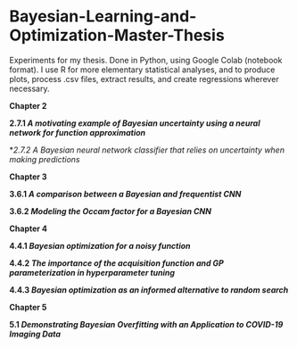 # Bayesian-Learning-and-Optimization-Master-Thesis


Experiments for my thesis. Done in Python, using Google Colab (notebook format). I use R for more elementary statistical analyses, and to produce plots, process .csv files, extract results, and create regressions wherever necessary.

**Chapter 2**

**2.7.1 *A motivating example of Bayesian uncertainty using a neural network for function approximation***

**2.7.2 *A Bayesian neural network classifier that relies on uncertainty when making predictions**


**Chapter 3**

**3.6.1 *A comparison between a Bayesian and frequentist CNN***

**3.6.2 *Modeling the Occam factor for a Bayesian CNN***

**Chapter 4**

**4.4.1 *Bayesian optimization for a noisy function***

**4.4.2 *The importance of the acquisition function and GP parameterization in hyperparameter tuning***

**4.4.3 *Bayesian optimization as an informed alternative to random search***


**Chapter 5**

**5.1 *Demonstrating Bayesian Overfitting with an Application to COVID-19 Imaging Data***
